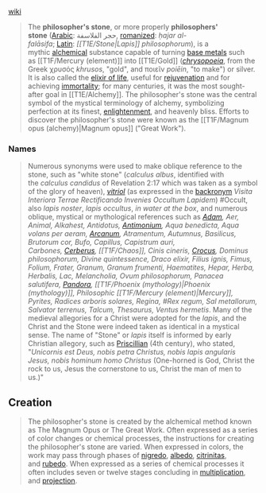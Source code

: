  [wiki](https://en.wikipedia.org/wiki/Philosopher%27s_stone "Philosopher's stone")
 
 > The **philosopher's stone**, or more properly **philosophers' stone** ([Arabic](https://en.wikipedia.org/wiki/Arabic_language "Arabic language"): حجر الفلاسفة, [romanized](https://en.wikipedia.org/wiki/Romanization_of_Arabic "Romanization of Arabic"): _ḥajar al-falāsifa_; [Latin](https://en.wikipedia.org/wiki/Latin_language "Latin language"): _[[T1E/Stone|Lapis]] philosophorum_), is a mythic [alchemical](https://en.wikipedia.org/wiki/Alchemy "Alchemy") substance capable of turning [base metals](https://en.wikipedia.org/wiki/Base_metal "Base metal") such as [[T1F/Mercury (element)]] into [[T1E/Gold]] (_[chrysopoeia](https://en.wikipedia.org/wiki/Chrysopoeia "Chrysopoeia")_, from the Greek χρυσός _khrusos_, "gold", and ποιεῖν _poiēin_, "to make") or silver. It is also called the [elixir of life](https://en.wikipedia.org/wiki/Elixir_of_life "Elixir of life"), useful for [rejuvenation](https://en.wikipedia.org/wiki/Rejuvenation "Rejuvenation") and for achieving [immortality](https://en.wikipedia.org/wiki/Immortality "Immortality"); for many centuries, it was the most sought-after goal in [[T1E/Alchemy]]. The philosopher's stone was the central symbol of the mystical terminology of alchemy, symbolizing perfection at its finest, [enlightenment](https://en.wikipedia.org/wiki/Enlightenment_(spiritual) "Enlightenment (spiritual)"), and heavenly bliss. Efforts to discover the philosopher's stone were known as the [[T1F/Magnum opus (alchemy)|Magnum opus]] ("Great Work").
 
### Names
>Numerous synonyms were used to make oblique reference to the stone, such as "white stone" (_calculus albus_, identified with the _calculus candidus_ of Revelation 2:17 which was taken as a symbol of the glory of heaven), _[vitriol](https://en.wikipedia.org/wiki/Vitriol "Vitriol")_ (as expressed in the [backronym](https://en.wikipedia.org/wiki/Backronym "Backronym") _Visita Interiora Terrae Rectificando Invenies Occultum Lapidem_) #Occult, also _lapis noster_, _lapis occultus_, _in water at the box_, and numerous oblique, mystical or mythological references such as _[Adam](https://en.wikipedia.org/wiki/Adam "Adam"), Aer, Animal, Alkahest, Antidotus, [Antimonium](https://en.wikipedia.org/wiki/Antimony "Antimony"), Aqua benedicta, Aqua volans per aeram, [Arcanum](https://en.wiktionary.org/wiki/arcanum "wikt:arcanum"), Atramentum, Autumnus, Basilicus, Brutorum cor, Bufo, Capillus, Capistrum auri, Carbones, [Cerberus](https://en.wikipedia.org/wiki/Cerberus "Cerberus"), [[T1F/Chaos]], Cinis cineris, [Crocus](https://en.wikipedia.org/wiki/Crocus "Crocus"), Dominus philosophorum, Divine quintessence, Draco elixir, Filius ignis, Fimus, Folium, Frater, Granum, Granum frumenti, Haematites, Hepar, Herba, Herbalis, Lac, Melancholia, Ovum philosophorum, Panacea salutifera, [Pandora](https://en.wikipedia.org/wiki/Pandora "Pandora"), [[T1F/Phoenix (mythology)|Phoenix (mythology)]], Philosophic [[T1F/Mercury (element)|Mercury]], Pyrites, Radices arboris solares, Regina, #Rex regum, Sal metallorum, Salvator terrenus, Talcum, Thesaurus, Ventus hermetis_. Many of the medieval allegories for a Christ were adopted for the _lapis_, and the Christ and the Stone were indeed taken as identical in a mystical sense. The name of "Stone" or _lapis_ itself is informed by early Christian allegory, such as [Priscillian](https://en.wikipedia.org/wiki/Priscillian "Priscillian") (4th century), who stated,
>"_Unicornis est Deus, nobis petra Christus, nobis lapis angularis Jesus, nobis hominum homo Christus_ (One-horned is God, Christ the rock to us, Jesus the cornerstone to us, Christ the man of men to us.)"

## Creation
> The philosopher's stone is created by the alchemical method known as The Magnum Opus or The Great Work. Often expressed as a series of color changes or chemical processes, the instructions for creating the philosopher's stone are varied. When expressed in colors, the work may pass through phases of [nigredo](https://en.wikipedia.org/wiki/Nigredo "Nigredo"), [albedo](https://en.wikipedia.org/wiki/Albedo_(alchemy) "Albedo (alchemy)"), [citrinitas](https://en.wikipedia.org/wiki/Citrinitas "Citrinitas"), and [rubedo](https://en.wikipedia.org/wiki/Rubedo "Rubedo"). When expressed as a series of chemical processes it often includes seven or twelve stages concluding in [multiplication](https://en.wikipedia.org/wiki/Multiplication_(alchemy) "Multiplication (alchemy)"), and [projection](https://en.wikipedia.org/wiki/Projection_(alchemy) "Projection (alchemy)").